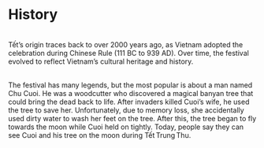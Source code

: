 # History 
\
Tết’s origin traces back to over 2000 years ago, as Vietnam adopted the celebration during Chinese Rule (111 BC to 939 AD). Over time, the festival evolved to reflect Vietnam’s cultural heritage and history.

\
The festival has many legends, but the most popular is about a man named Chu Cuoi. He was a woodcutter who discovered a magical banyan tree that could bring the dead back to life. After invaders killed Cuoi’s wife, he used the tree to save her. Unfortunately, due to memory loss, she accidentally used dirty water to wash her feet on the tree. After this, the tree began to fly towards the moon while Cuoi held on tightly. Today, people say they can see Cuoi and his tree on the moon during Tết Trung Thu.